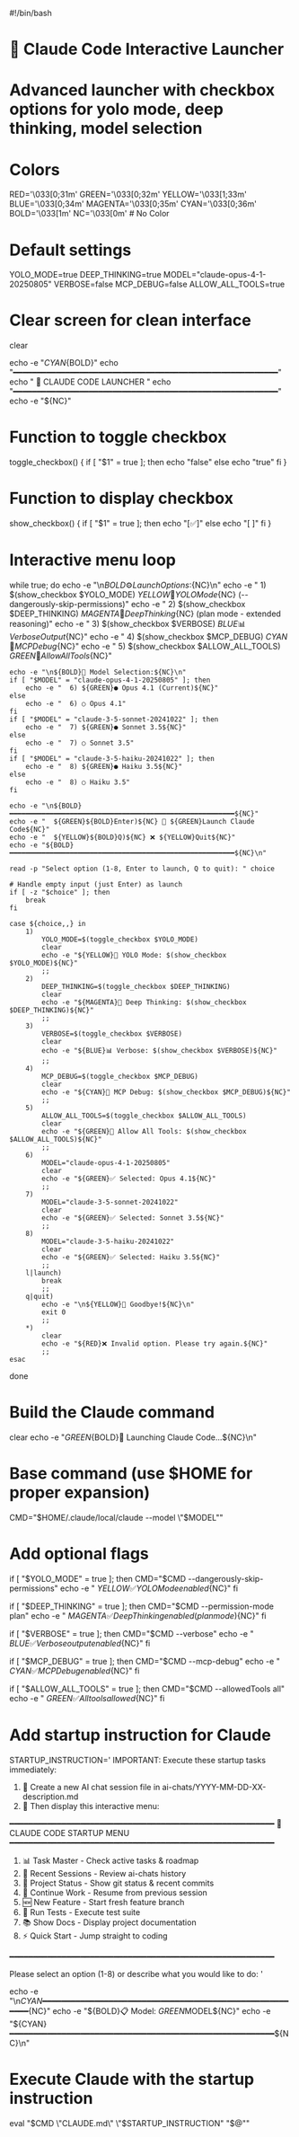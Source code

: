 #!/bin/bash

# 🚀 Claude Code Interactive Launcher
# Advanced launcher with checkbox options for yolo mode, deep thinking, model selection

# Colors
RED='\033[0;31m'
GREEN='\033[0;32m'
YELLOW='\033[1;33m'
BLUE='\033[0;34m'
MAGENTA='\033[0;35m'
CYAN='\033[0;36m'
BOLD='\033[1m'
NC='\033[0m' # No Color

# Default settings
YOLO_MODE=true
DEEP_THINKING=true
MODEL="claude-opus-4-1-20250805"
VERBOSE=false
MCP_DEBUG=false
ALLOW_ALL_TOOLS=true

# Clear screen for clean interface
clear

echo -e "${CYAN}${BOLD}"
echo "━━━━━━━━━━━━━━━━━━━━━━━━━━━━━━━━━━━━━━━━━━━━━━━━━━━━━━━━"
echo "   🚀 CLAUDE CODE LAUNCHER                               "
echo "━━━━━━━━━━━━━━━━━━━━━━━━━━━━━━━━━━━━━━━━━━━━━━━━━━━━━━━━"
echo -e "${NC}"

# Function to toggle checkbox
toggle_checkbox() {
    if [ "$1" = true ]; then
        echo "false"
    else
        echo "true"
    fi
}

# Function to display checkbox
show_checkbox() {
    if [ "$1" = true ]; then
        echo "[✅]"
    else
        echo "[ ]"
    fi
}

# Interactive menu loop
while true; do
    echo -e "\n${BOLD}⚙️  Launch Options:${NC}\n"
    echo -e "  1) $(show_checkbox $YOLO_MODE) ${YELLOW}🎯 YOLO Mode${NC} (--dangerously-skip-permissions)"
    echo -e "  2) $(show_checkbox $DEEP_THINKING) ${MAGENTA}🧠 Deep Thinking${NC} (plan mode - extended reasoning)"
    echo -e "  3) $(show_checkbox $VERBOSE) ${BLUE}📊 Verbose Output${NC}"
    echo -e "  4) $(show_checkbox $MCP_DEBUG) ${CYAN}🐛 MCP Debug${NC}"
    echo -e "  5) $(show_checkbox $ALLOW_ALL_TOOLS) ${GREEN}🔧 Allow All Tools${NC}"
    
    echo -e "\n${BOLD}🤖 Model Selection:${NC}\n"
    if [ "$MODEL" = "claude-opus-4-1-20250805" ]; then
        echo -e "  6) ${GREEN}● Opus 4.1 (Current)${NC}"
    else
        echo -e "  6) ○ Opus 4.1"
    fi
    if [ "$MODEL" = "claude-3-5-sonnet-20241022" ]; then
        echo -e "  7) ${GREEN}● Sonnet 3.5${NC}"
    else
        echo -e "  7) ○ Sonnet 3.5"
    fi
    if [ "$MODEL" = "claude-3-5-haiku-20241022" ]; then
        echo -e "  8) ${GREEN}● Haiku 3.5${NC}"
    else
        echo -e "  8) ○ Haiku 3.5"
    fi
    
    echo -e "\n${BOLD}━━━━━━━━━━━━━━━━━━━━━━━━━━━━━━━━━━━━━━━━━━━━━━━━━━━━━━━━${NC}"
    echo -e "  ${GREEN}${BOLD}Enter)${NC} 🚀 ${GREEN}Launch Claude Code${NC}"
    echo -e "  ${YELLOW}${BOLD}Q)${NC} ❌ ${YELLOW}Quit${NC}"
    echo -e "${BOLD}━━━━━━━━━━━━━━━━━━━━━━━━━━━━━━━━━━━━━━━━━━━━━━━━━━━━━━━━${NC}\n"
    
    read -p "Select option (1-8, Enter to launch, Q to quit): " choice
    
    # Handle empty input (just Enter) as launch
    if [ -z "$choice" ]; then
        break
    fi
    
    case ${choice,,} in
        1)
            YOLO_MODE=$(toggle_checkbox $YOLO_MODE)
            clear
            echo -e "${YELLOW}🎯 YOLO Mode: $(show_checkbox $YOLO_MODE)${NC}"
            ;;
        2)
            DEEP_THINKING=$(toggle_checkbox $DEEP_THINKING)
            clear
            echo -e "${MAGENTA}🧠 Deep Thinking: $(show_checkbox $DEEP_THINKING)${NC}"
            ;;
        3)
            VERBOSE=$(toggle_checkbox $VERBOSE)
            clear
            echo -e "${BLUE}📊 Verbose: $(show_checkbox $VERBOSE)${NC}"
            ;;
        4)
            MCP_DEBUG=$(toggle_checkbox $MCP_DEBUG)
            clear
            echo -e "${CYAN}🐛 MCP Debug: $(show_checkbox $MCP_DEBUG)${NC}"
            ;;
        5)
            ALLOW_ALL_TOOLS=$(toggle_checkbox $ALLOW_ALL_TOOLS)
            clear
            echo -e "${GREEN}🔧 Allow All Tools: $(show_checkbox $ALLOW_ALL_TOOLS)${NC}"
            ;;
        6)
            MODEL="claude-opus-4-1-20250805"
            clear
            echo -e "${GREEN}✅ Selected: Opus 4.1${NC}"
            ;;
        7)
            MODEL="claude-3-5-sonnet-20241022"
            clear
            echo -e "${GREEN}✅ Selected: Sonnet 3.5${NC}"
            ;;
        8)
            MODEL="claude-3-5-haiku-20241022"
            clear
            echo -e "${GREEN}✅ Selected: Haiku 3.5${NC}"
            ;;
        l|launch)
            break
            ;;
        q|quit)
            echo -e "\n${YELLOW}👋 Goodbye!${NC}\n"
            exit 0
            ;;
        *)
            clear
            echo -e "${RED}❌ Invalid option. Please try again.${NC}"
            ;;
    esac
done

# Build the Claude command
clear
echo -e "${GREEN}${BOLD}🚀 Launching Claude Code...${NC}\n"

# Base command (use $HOME for proper expansion)
CMD="$HOME/.claude/local/claude --model \"$MODEL\""

# Add optional flags
if [ "$YOLO_MODE" = true ]; then
    CMD="$CMD --dangerously-skip-permissions"
    echo -e "  ${YELLOW}✅ YOLO Mode enabled${NC}"
fi

if [ "$DEEP_THINKING" = true ]; then
    CMD="$CMD --permission-mode plan"
    echo -e "  ${MAGENTA}✅ Deep Thinking enabled (plan mode)${NC}"
fi

if [ "$VERBOSE" = true ]; then
    CMD="$CMD --verbose"
    echo -e "  ${BLUE}✅ Verbose output enabled${NC}"
fi

if [ "$MCP_DEBUG" = true ]; then
    CMD="$CMD --mcp-debug"
    echo -e "  ${CYAN}✅ MCP Debug enabled${NC}"
fi

if [ "$ALLOW_ALL_TOOLS" = true ]; then
    CMD="$CMD --allowedTools all"
    echo -e "  ${GREEN}✅ All tools allowed${NC}"
fi

# Add startup instruction for Claude
STARTUP_INSTRUCTION='
IMPORTANT: Execute these startup tasks immediately:

1. 📁 Create a new AI chat session file in ai-chats/YYYY-MM-DD-XX-description.md
2. 🎯 Then display this interactive menu:

━━━━━━━━━━━━━━━━━━━━━━━━━━━━━━━━━━━━━━━━━━━━━━━━━━━━━━━━
🚀 CLAUDE CODE STARTUP MENU
━━━━━━━━━━━━━━━━━━━━━━━━━━━━━━━━━━━━━━━━━━━━━━━━━━━━━━━━

1. 📊 Task Master - Check active tasks & roadmap
2. 💬 Recent Sessions - Review ai-chats history
3. 🔧 Project Status - Show git status & recent commits
4. 🎯 Continue Work - Resume from previous session
5. 🆕 New Feature - Start fresh feature branch
6. 🧪 Run Tests - Execute test suite
7. 📚 Show Docs - Display project documentation
8. ⚡ Quick Start - Jump straight to coding

━━━━━━━━━━━━━━━━━━━━━━━━━━━━━━━━━━━━━━━━━━━━━━━━━━━━━━━━

Please select an option (1-8) or describe what you would like to do:
'

echo -e "\n${CYAN}━━━━━━━━━━━━━━━━━━━━━━━━━━━━━━━━━━━━━━━━━━━━━━━━━━━━━━━━${NC}"
echo -e "${BOLD}📋 Model: ${GREEN}$MODEL${NC}"
echo -e "${CYAN}━━━━━━━━━━━━━━━━━━━━━━━━━━━━━━━━━━━━━━━━━━━━━━━━━━━━━━━━${NC}\n"

# Execute Claude with the startup instruction
eval "$CMD \"CLAUDE.md\" \"$STARTUP_INSTRUCTION\" \"$@\""